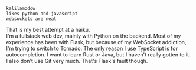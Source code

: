 ```
kalilamodow
likes python and javascript
websockets are neat
```
That is my best attempt at a haiku.  
I'm a fullstack web dev, mainly with Python on the backend. Most of my experience has been with Flask, but because of my WebSocket addiction, I'm trying to switch to Tornado. The only reason I use TypeScript is for autocompletion. I want to learn Rust or Java, but I haven't really gotten to it. I also don't use Git very much. That's Flask's fault though.
